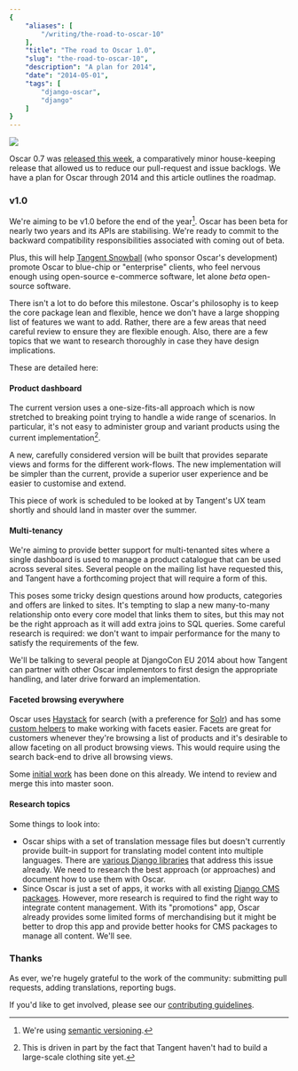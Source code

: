 ```yaml
---
{
    "aliases": [
        "/writing/the-road-to-oscar-10"
    ],
    "title": "The road to Oscar 1.0",
    "slug": "the-road-to-oscar-10",
    "description": "A plan for 2014",
    "date": "2014-05-01",
    "tags": [
        "django-oscar",
        "django"
    ]
}
---
```



<img src="/images/oscar.png" class="noborder align-right" />

Oscar 0.7 was [released this
week](http://django-oscar.readthedocs.org/en/latest/releases/v0.7.html),
a comparatively minor house-keeping release that allowed us to reduce
our pull-request and issue backlogs. We have a plan for Oscar through
2014 and this article outlines the roadmap.

### v1.0

We're aiming to be v1.0 before the end of the year[^1]. Oscar has been
beta for nearly two years and its APIs are stabilising. We're ready to
commit to the backward compatibility responsibilities associated with
coming out of beta.

Plus, this will help [Tangent Snowball](http://www.tangentsnowball.com/)
(who sponsor Oscar's development) promote Oscar to blue-chip or
"enterprise" clients, who feel nervous enough using open-source
e-commerce software, let alone *beta* open-source software.

There isn't a lot to do before this milestone. Oscar's philosophy is to
keep the core package lean and flexible, hence we don't have a large
shopping list of features we want to add. Rather, there are a few areas
that need careful review to ensure they are flexible enough. Also, there
are a few topics that we want to research thoroughly in case they have
design implications.

These are detailed here:

#### Product dashboard

The current version uses a one-size-fits-all approach which is now
stretched to breaking point trying to handle a wide range of scenarios.
In particular, it's not easy to administer group and variant products
using the current implementation[^2].

A new, carefully considered version will be built that provides separate
views and forms for the different work-flows. The new implementation
will be simpler than the current, provide a superior user experience and
be easier to customise and extend.

This piece of work is scheduled to be looked at by Tangent's UX team
shortly and should land in master over the summer.

#### Multi-tenancy

We're aiming to provide better support for multi-tenanted sites where a
single dashboard is used to manage a product catalogue that can be used
across several sites. Several people on the mailing list have requested
this, and Tangent have a forthcoming project that will require a form of
this.

This poses some tricky design questions around how products, categories
and offers are linked to sites. It's tempting to slap a new many-to-many
relationship onto every core model that links them to sites, but this
may not be the right approach as it will add extra joins to SQL queries.
Some careful research is required: we don't want to impair performance
for the many to satisfy the requirements of the few.

We'll be talking to several people at DjangoCon EU 2014 about how
Tangent can partner with other Oscar implementors to first design the
appropriate handling, and later drive forward an implementation.

#### Faceted browsing everywhere

Oscar uses [Haystack](http://haystacksearch.org/) for search (with a
preference for [Solr](https://lucene.apache.org/solr/)) and has some
[custom
helpers](https://github.com/tangentlabs/django-oscar/blob/master/oscar/apps/search/facets.py)
to make working with facets easier. Facets are great for customers
whenever they're browsing a list of products and it's desirable to allow
faceting on all product browsing views. This would require using the
search back-end to drive all browsing views.

Some [initial
work](https://groups.google.com/forum/?fromgroups#!topicsearchin/django-oscar/haystack%7Csort:date%7Cspell:true/django-oscar/7cykIQSS7lw)
has been done on this already. We intend to review and merge this into
master soon.

#### Research topics

Some things to look into:

- Oscar ships with a set of translation message files but doesn't
    currently provide built-in support for translating model content
    into multiple languages. There are [various Django
    libraries](https://www.djangopackages.com/grids/g/model-translation/)
    that address this issue already. We need to research the best
    approach (or approaches) and document how to use them with Oscar.
- Since Oscar is just a set of apps, it works with all existing
    [Django CMS
    packages](https://www.djangopackages.com/grids/g/model-translation://www.djangopackages.com/grids/g/cms/).
    However, more research is required to find the right way to
    integrate content management. With its "promotions" app, Oscar
    already provides some limited forms of merchandising but it might be
    better to drop this app and provide better hooks for CMS packages to
    manage all content. We'll see.

### Thanks

As ever, we're hugely grateful to the work of the community: submitting
pull requests, adding translations, reporting bugs.

If you'd like to get involved, please see our [contributing
guidelines](http://django-oscar.readthedocs.org/en/latest/internals/contributing/index.html).

[^1]: We're using [semantic versioning](http://semver.org/).

[^2]: This is driven in part by the fact that Tangent haven't had to
    build a large-scale clothing site yet.
